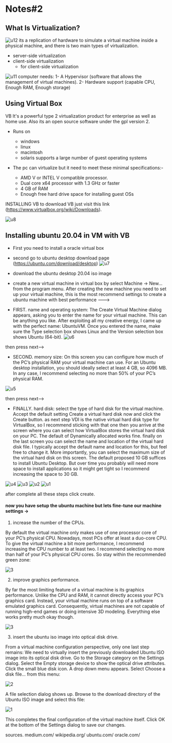 # Notes#2 


## What Is Virtualization?

![u12](../imgs/notespics/u12.png)
its a replication of hardware to simulate a virtual machine inside a physical machine, and there is two main types of virtualization. 


* server-side virtualization 
* client-side virtualization
  * for client-side virtualization 


![u11](../imgs/notespics/u11.png)
  computer needs: 
  1- A Hypervisor (software that allows the management of virtual machines).
  2- Hardware support (capable CPU, Enough RAM, Enough storage)


## Using Virtual Box 
 VB It's a powerful type 2 virtualization product for enterprise as well as home use. Also its an open source software under the gpl version 2. 
* Runs on 
   * windows 
   * linux
   * macintosh
   * solaris 
supports a large number of guest operating systems 

* The pc can virtualize but it need to meet these minimal specifications:-
   * AMD V or INTEL V compatible processor.
   * Dual core x64 processor with 1.3 GHz or faster 
   * 4 GB of RAM 
   * Enough free hard drive space for installing guest OSs 
  

INSTALLING VB 
to download VB just visit this link (https://www.virtualbox.org/wiki/Downloads). 

![u8](../imgs/notespics/u8.png)

## Installing ubuntu 20.04 in VM with VB

 * First you need to install a oracle virtual box 
  
 * second go to ubuntu desktop download page (https://ubuntu.com/download/desktop) 
  ![u7](../imgs/notespics/u7.png)
 * download the ubuntu desktop 20.04 iso image 

 * create a new virtual machine in virtual box by select Machine → New… from the program menu. After creating the new machine you need to set up your virtual machine, this is the most recommend settings to create a ubuntu machine with best performance --->


* FIRST. 
  name and operating system: 
The Create Virtual Machine dialog appears, asking you to enter the name for your virtual machine. This can be anything you like. After exploiting all my creative energy, I came up with the perfect name: UbuntuVM. Once you entered the name, make sure the Type selection box shows Linux and the Version selection box shows Ubuntu (64-bit).
![u6](../imgs/notespics/u6.png)
 
then press next-->


* SECOND.
 memory size: On this screen you can configure how much of the PC’s physical RAM your virtual machine can use. For an Ubuntu desktop installation, you should ideally select at least 4 GB, so 4096 MB. In any case, I recommend selecting no more than 50% of your PC’s physical RAM.


![u5](../imgs/notespics/u5.png)

then press next-->

  * FINALLY.
   hard disk: select the type of hard disk for the virtual machine. Accept the default setting Create a virtual hard disk now and click the Create button. as next step VDI is the native virtual hard disk type for VirtualBox, so I recommend sticking with that one then you arrive at the screen where you can select how VirtualBox stores the virtual hard disk on your PC. The default of Dynamically allocated works fine. finally on the last screen you can select the name and location of the virtual hard disk file. I typically accept the default name and location for this, but feel free to change it. More importantly, you can select the maximum size of the virtual hard disk on this screen. The default proposed 10 GB suffices to install Ubuntu Desktop. But over time you probably will need more space to install applications so it might get tight so I recommend increasing the space to 30 GB. 




![u4](../imgs/notespics/u4.png)
![u3](../imgs/notespics/u3.png)
![u2](../imgs/notespics/u2.png)
![u1](../imgs/notespics/u1.png)

after complete all these steps click create. 

#### now you have setup the ubuntu machine but lets fine-tune our machine settings ->

 1. increase the number of the CPUs.


By default the virtual machine only makes use of one processor core of your PC’s physical CPU. Nowadays, most PCs offer at least a duo-core CPU. To give the virtual machine a bit more performance, I recommend increasing the CPU number to at least two. I recommend selecting no more than half of your PC’s physical CPU cores. So stay within the recommended green zone:

![3](../imgs/notespics/4.png)


  2. improve graphics performance.


By far the most limiting feature of a virtual machine is its graphics performance. Unlike the CPU and RAM, it cannot directly access your PC’s graphics card. Instead, your virtual machine runs on top of a software emulated graphics card. Consequently, virtual machines are not capable of running high-end games or doing intensive 3D modeling. Everything else works pretty much okay though.

![3](../imgs/notespics/3.png)

 3. insert the ubuntu iso image into optical disk drive.

From a virtual machine configuration perspective, only one last step remains: We need to virtually insert the previously downloaded Ubuntu ISO image into its optical disk drive. Go to the Storage category on the Settings dialog. Select the Empty storage device to show the optical drive attributes. Click the small blue disk icon. A drop down menu appears. Select Choose a disk file… from this menu:

![2](../imgs/notespics/2.png)

A file selection dialog shows up. Browse to the download directory of the Ubuntu ISO image and select this file:

![1](../imgs/notespics/1.png)

 This completes the final configuration of the virtual machine itself. Click OK at the bottom of the Settings dialog to save our changes.  








sources. 
medium.com/
wikipedia.org/
ubuntu.com/
oracle.com/
